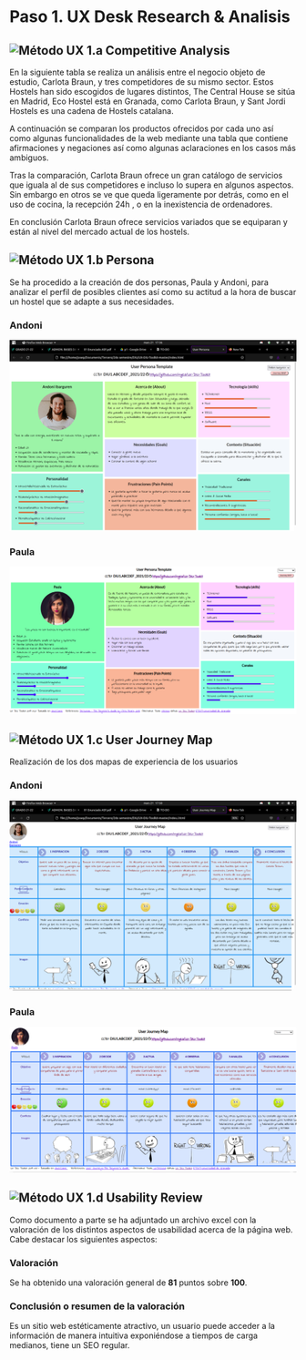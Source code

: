 
# Paso 1. UX Desk Research & Analisis 

![Método UX](../img/Competitive.png) 1.a Competitive Analysis
-----

En la siguiente tabla se realiza un análisis entre el negocio objeto de estudio, Carlota Braun, y tres competidores de su mismo sector. Estos Hostels han sido escogidos de lugares distintos, The Central House se sitúa en Madrid, Eco Hostel está en Granada, como Carlota Braun, y Sant Jordi Hostels es una cadena de Hostels catalana.

A continuación se comparan los productos ofrecidos por cada uno así como algunas funcionalidades de la web mediante una tabla que contiene afirmaciones y negaciones así como algunas aclaraciones en los casos más ambiguos.



Tras la comparación, Carlota Braun ofrece un gran catálogo de servicios que iguala al de sus competidores e incluso lo supera en algunos aspectos.  Sin embargo en otros se ve que queda ligeramente por detrás, como en el uso de cocina, la recepción 24h , o en la inexistencia de ordenadores.

En conclusión Carlota Braun ofrece servicios variados que se equiparan y están al nivel del mercado actual de los hostels.


![Método UX](../img/Persona.png) 1.b Persona
-----

Se ha procedido a la creación de dos personas, Paula y Andoni, para analizar el perfil de posibles clientes así como su actitud a la hora de buscar un hostel que se adapte a sus necesidades.

### Andoni

![Método UX](../img/andoni.png)

### Paula

![Método UX](../img/paula.png)

![Método UX](../img/JourneyMap.png) 1.c User Journey Map
----

Realización de los dos mapas de experiencia de los usuarios

### Andoni

![Método UX](../img/andoniJourney.png)

### Paula

![Método UX](../img/paulaJourney.png)

![Método UX](../img/usabilityReview.png) 1.d Usability Review
----

Como documento a parte se ha adjuntado un archivo excel con la valoración de los distintos aspectos de usabilidad acerca de la página web. Cabe destacar los siguientes aspectos:

### Valoración 

Se ha obtenido una valoración general de **81** puntos sobre **100**.

### Conclusión o resumen de la valoración

Es un sitio web estéticamente atractivo, un usuario puede acceder a la información de manera intuitiva exponiéndose a tiempos de carga medianos, tiene un SEO regular.

